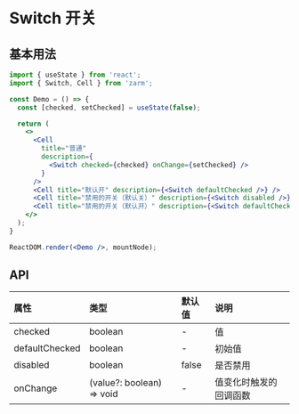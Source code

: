 # Switch 开关



## 基本用法
```jsx
import { useState } from 'react';
import { Switch, Cell } from 'zarm';

const Demo = () => {
  const [checked, setChecked] = useState(false);

  return (
    <>
      <Cell
        title="普通"
        description={
          <Switch checked={checked} onChange={setChecked} />
        }
      />
      <Cell title="默认开" description={<Switch defaultChecked />} />
      <Cell title="禁用的开关（默认关）" description={<Switch disabled />} />
      <Cell title="禁用的开关（默认开）" description={<Switch defaultChecked disabled />} />
    </>
  );
}

ReactDOM.render(<Demo />, mountNode);
```



## API

| 属性 | 类型 | 默认值 | 说明 |
| :--- | :--- | :--- | :--- |
| checked | boolean | - | 值 |
| defaultChecked | boolean | - | 初始值 |
| disabled | boolean | false | 是否禁用 |
| onChange | (value?: boolean) => void | - | 值变化时触发的回调函数 |
